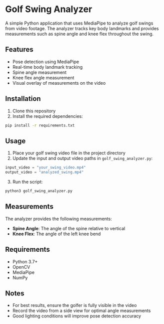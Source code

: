# Golf Swing Analyzer

A simple Python application that uses MediaPipe to analyze golf swings from video footage. The analyzer tracks key body landmarks and provides measurements such as spine angle and knee flex throughout the swing.

## Features

- Pose detection using MediaPipe
- Real-time body landmark tracking
- Spine angle measurement
- Knee flex angle measurement
- Visual overlay of measurements on the video

## Installation

1. Clone this repository
2. Install the required dependencies:
```bash
pip install -r requirements.txt
```

## Usage

1. Place your golf swing video file in the project directory
2. Update the input and output video paths in `golf_swing_analyzer.py`:
```python
input_video = "your_swing_video.mp4"
output_video = "analyzed_swing.mp4"
```
3. Run the script:
```bash
python3 golf_swing_analyzer.py
```

## Measurements

The analyzer provides the following measurements:
- **Spine Angle**: The angle of the spine relative to vertical
- **Knee Flex**: The angle of the left knee bend

## Requirements

- Python 3.7+
- OpenCV
- MediaPipe
- NumPy

## Notes

- For best results, ensure the golfer is fully visible in the video
- Record the video from a side view for optimal angle measurements
- Good lighting conditions will improve pose detection accuracy 